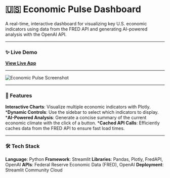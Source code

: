 # 🇺🇸 Economic Pulse Dashboard

A real-time, interactive dashboard for visualizing key U.S. economic indicators using data from the FRED API and generating AI-powered analysis with the OpenAI API.

---

### **✨ Live Demo**

**[View Live App](https://economic-pulse.streamlit.app/)**

---

![Economic Pulse Screenshot](https://github.com/user-attachments/assets/6706740d-22d3-4d41-bd2e-11380f6e9f4e)

---

### **🚀 Features**

**Interactive Charts**: Visualize multiple economic indicators with Plotly.
***Dynamic Controls**: Use the sidebar to select which indicators to display.
***AI-Powered Analysis**: Generate a concise summary of the current economic climate with the click of a button.
***Cached API Calls**: Efficiently caches data from the FRED API to ensure fast load times.

---

### **🛠️ Tech Stack**

**Language**: Python
**Framework**: Streamlit
**Libraries**: Pandas, Plotly, FredAPI, OpenAI
**APIs**: Federal Reserve Economic Data (FRED), OpenAI
**Deployment**: Streamlit Community Cloud
